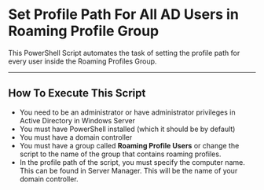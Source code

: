 # Set Profile Path For All AD Users in Roaming Profile Group


This PowerShell Script automates the task of setting the profile path for every user inside the Roaming Profiles Group. 

---

## How To Execute This Script

- You need to be an administrator or have administrator privileges in Active Directory in Windows Server
- You must have PowerShell installed (which it should be by default)
- You must have a domain controller
- You must have a group called **Roaming Profile Users** or change the script to the name of the group that contains roaming profiles.
- In the profile path of the script, you must specify the computer name. This can be found in Server Manager. This will be the name of your domain controller. 